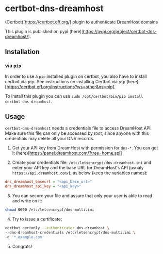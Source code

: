 # certbot-dns-dreamhost
(Certbot)[https://certbot.eff.org/] plugin to authenticate DreamHost domains

This plugin is published on pypi (here)[https://pypi.org/project/certbot-dns-dreamhost/].

## Installation

### via `pip`

In order to use a `pip` installed plugin on certbot, you also have to install certbot via `pip`. See instructions on installing Certbot via `pip` (here)[https://certbot.eff.org/instructions?ws=other&os=pip].

To install this plugin you can use `sudo /opt/certbot/bin/pip install certbot-dns-dreamhost`.

## Usage

`certbot-dns-dreamhost` needs a credentials file to access DreamHost API. Make sure this file can only be accessed by root, since anyone with this credentials may delete all your DNS records.

1. Get your API key from DreamHost with permission for `dns-*`. You can get it (here)[https://panel.dreamhost.com/?tree=home.api]

2. Create your credentials file: `/etc/letsencrypt/dns-dreamhost.ini` and enter your API key and the base URL for DreamHost's API (usualy `https://api.dreamhost.com/`), as below (keep the variables names):
```ini
dns_dreamhost_baseurl = "<api_base_url>"
dns_dreamhost_api_key = "<api_key>"
```

3. You can secure your file and assure that only your user is able to read and write on it: 
```bash
chmod 0600 /etc/letsencrypt/dns-multi.ini
```

4. Try to issue a certificate:
```bash
certbot certonly --authenticator dns-dreamhost \
--dns-dreamhost-credentials /etc/letsencrypt/dns-multi.ini \
-d '*.example.com'
```

5. Congrats!